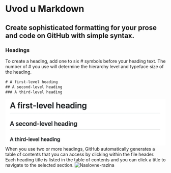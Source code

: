 # Uvod u Markdown
## Create sophisticated formatting for your prose and code on GitHub with simple syntax.
### Headings
To create a heading, add one to six # symbols before your heading text. The number of # you use will determine the hierarchy level and typeface size of the heading.
```
# A first-level heading
## A second-level heading
### A third-level heading
```
<!--
![Heading](https://docs.github.com/assets/cb-11407/mw-1440/images/help/writing/headings-rendered.webp)
-->
![Heaading](assets/images/headings-rendered.webp)
When you use two or more headings, GitHub automatically generates a table of contents that you can access by clicking  within the file header. Each heading title is listed in the table of contents and you can click a title to navigate to the selected section.
![Naslovne-razina](https://docs.github.com/assets/cb-82863/mw-1440/images/help/repository/headings-toc.webp)
